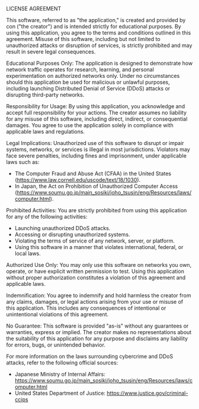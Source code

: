 LICENSE AGREEMENT

This software, referred to as "the application," is created and provided by con ("the creator") and is intended strictly for educational purposes. By using this application, you agree to the terms and conditions outlined in this agreement. Misuse of this software, including but not limited to unauthorized attacks or disruption of services, is strictly prohibited and may result in severe legal consequences.

Educational Purposes Only:
The application is designed to demonstrate how network traffic operates for research, learning, and personal experimentation on authorized networks only. Under no circumstances should this application be used for malicious or unlawful purposes, including launching Distributed Denial of Service (DDoS) attacks or disrupting third-party networks.

Responsibility for Usage:
By using this application, you acknowledge and accept full responsibility for your actions. The creator assumes no liability for any misuse of this software, including direct, indirect, or consequential damages. You agree to use the application solely in compliance with applicable laws and regulations.

Legal Implications:
Unauthorized use of this software to disrupt or impair systems, networks, or services is illegal in most jurisdictions. Violators may face severe penalties, including fines and imprisonment, under applicable laws such as:
- The Computer Fraud and Abuse Act (CFAA) in the United States (https://www.law.cornell.edu/uscode/text/18/1030).
- In Japan, the Act on Prohibition of Unauthorized Computer Access (https://www.soumu.go.jp/main_sosiki/joho_tsusin/eng/Resources/laws/computer.html).

Prohibited Activities:
You are strictly prohibited from using this application for any of the following activities:
- Launching unauthorized DDoS attacks.
- Accessing or disrupting unauthorized systems.
- Violating the terms of service of any network, server, or platform.
- Using this software in a manner that violates international, federal, or local laws.

Authorized Use Only:
You may only use this software on networks you own, operate, or have explicit written permission to test. Using this application without proper authorization constitutes a violation of this agreement and applicable laws.

Indemnification:
You agree to indemnify and hold harmless the creator from any claims, damages, or legal actions arising from your use or misuse of this application. This includes any consequences of intentional or unintentional violations of this agreement.

No Guarantee:
This software is provided "as-is" without any guarantees or warranties, express or implied. The creator makes no representations about the suitability of this application for any purpose and disclaims any liability for errors, bugs, or unintended behavior.

For more information on the laws surrounding cybercrime and DDoS attacks, refer to the following official sources:
- Japanese Ministry of Internal Affairs: https://www.soumu.go.jp/main_sosiki/joho_tsusin/eng/Resources/laws/computer.html
- United States Department of Justice: https://www.justice.gov/criminal-ccips
